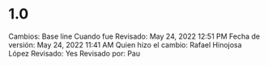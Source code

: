 # 1.0

Cambios: Base line
Cuando fue Revisado: May 24, 2022 12:51 PM
Fecha de  versión: May 24, 2022 11:41 AM
Quien hizo el cambio: Rafael Hinojosa López
Revisado: Yes
Revisado por: Pau